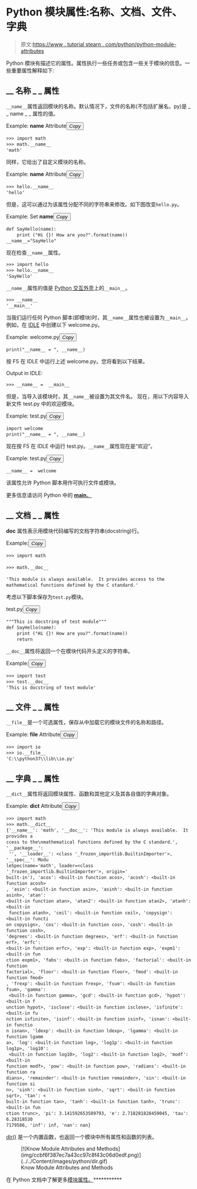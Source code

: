 # Python 模块属性:名称、文档、文件、字典

> 原文:[https://www . tutorial stearn . com/python/python-module-attributes](https://www.tutorialsteacher.com/python/python-module-attributes)

Python 模块有描述它的属性。属性执行一些任务或包含一些关于模块的信息。一些重要属性解释如下:

## __ 名称 _ _ 属性

`__name__`属性返回模块的名称。默认情况下，文件的名称(不包括扩展名。py)是 _ _ name _ _ 属性的值。

Example: __name__ Attribute<button class="copy-btn pull-right" title="Copy example code">*Copy*</button> 

```
>>> import math
>>> math.__name__
'math' 
```

同样，它给出了自定义模块的名称。

Example: __name__ Attribute<button class="copy-btn pull-right" title="Copy example code">*Copy*</button> 

```
>>> hello.__name__
'hello'
```

但是，这可以通过为该属性分配不同的字符串来修改。如下图改变`hello.py`。

Example: Set __name__<button class="copy-btn pull-right" title="Copy example code">*Copy*</button> 

```
def SayHello(name):
    print ("Hi {}! How are you?".format(name))
__name__="SayHello" 
```

现在检查`__name__`属性。

```
>>> import hello
>>> hello.__name__
'SayHello'
```

`__name__`属性的值是 [Python 交互外壳](/python/python-interactive-shell)上的`__main__`。

```
>>> __name__
'__main__'
```

当我们运行任何 Python 脚本(即模块)时，其`__name__`属性也被设置为`__main__`。 例如，在 [IDLE](/python/python-idle) 中创建以下 welcome.py。

Example: welcome.py<button class="copy-btn pull-right" title="Copy example code">*Copy*</button> 

```
print("__name__ = ", __name__) 
```

按 F5 在 IDLE 中运行上述 welcome.py。您将看到以下结果。

Output in IDLE:

```
>>> __name__ =  __main__

```

但是，当导入该模块时，其`__name__`被设置为其文件名。 现在，用以下内容导入新文件 test.py 中的欢迎模块。

Example: test.py<button class="copy-btn pull-right" title="Copy example code">*Copy*</button> 

```
import welcome
print("__name__ = ", __name__) 
```

现在按 F5 在 IDLE 中运行 test.py。`__name__`属性现在是“欢迎”。

Example: test.py<button class="copy-btn pull-right" title="Copy example code">*Copy*</button> 

```
__name__ =  welcome 
```

该属性允许 Python 脚本用作可执行文件或模块。

更多信息请访问 Python 中的 [__main__。](/python/main-in-python)

## __ 文档 _ _ 属性

__doc__ 属性表示用模块代码编写的文档字符串(docstring)行。

Example:<button class="copy-btn pull-right" title="Copy example code">*Copy*</button> 

```
>>> import math  

>>> math.__doc__ 

'This module is always available.  It provides access to the mathematical functions defined by the C standard.' 
```

考虑以下脚本保存为`test.py`模块。

test.py<button class="copy-btn pull-right" title="Copy example code">*Copy*</button> 

```
"""This is docstring of test module"""
def SayHello(name):
    print ("Hi {}! How are you?".format(name))
    return 
```

`__doc__`属性将返回一个在模块代码开头定义的字符串。

Example:<button class="copy-btn pull-right" title="Copy example code">*Copy*</button> 

```
>>> import test
>>> test.__doc__
'This is docstring of test module' 
```

## __ 文件 _ _ 属性

`__file__`是一个可选属性，保存从中加载它的模块文件的名称和路径。

Example: __file__ Attribute<button class="copy-btn pull-right" title="Copy example code">*Copy*</button> 

```
>>> import io
>>> io.__file__
'C:\\python37\\lib\\io.py' 
```

## __ 字典 _ _ 属性

`__dict__`属性将返回模块属性、函数和其他定义及其各自值的字典对象。

Example: __dict__ Attribute<button class="copy-btn pull-right" title="Copy example code">*Copy*</button> 

```
>>> import math
>>> math.__dict__
{'__name__': 'math', '__doc__': 'This module is always available.  It provides a
ccess to the\nmathematical functions defined by the C standard.', '__package__':
 '', '__loader__': <class '_frozen_importlib.BuiltinImporter'>, '__spec__': Modu
leSpec(name='math', loader=<class '_frozen_importlib.BuiltinImporter'>, origin='
built-in'), 'acos': <built-in function acos>, 'acosh': <built-in function acosh>
, 'asin': <built-in function asin>, 'asinh': <built-in function asinh>, 'atan':
<built-in function atan>, 'atan2': <built-in function atan2>, 'atanh': <built-in
 function atanh>, 'ceil': <built-in function ceil>, 'copysign': <built-in functi
on copysign>, 'cos': <built-in function cos>, 'cosh': <built-in function cosh>,
'degrees': <built-in function degrees>, 'erf': <built-in function erf>, 'erfc':
<built-in function erfc>, 'exp': <built-in function exp>, 'expm1': <built-in fun
ction expm1>, 'fabs': <built-in function fabs>, 'factorial': <built-in function
factorial>, 'floor': <built-in function floor>, 'fmod': <built-in function fmod>
, 'frexp': <built-in function frexp>, 'fsum': <built-in function fsum>, 'gamma':
 <built-in function gamma>, 'gcd': <built-in function gcd>, 'hypot': <built-in f
unction hypot>, 'isclose': <built-in function isclose>, 'isfinite': <built-in fu
nction isfinite>, 'isinf': <built-in function isinf>, 'isnan': <built-in functio
n isnan>, 'ldexp': <built-in function ldexp>, 'lgamma': <built-in function lgamm
a>, 'log': <built-in function log>, 'log1p': <built-in function log1p>, 'log10':
 <built-in function log10>, 'log2': <built-in function log2>, 'modf': <built-in
function modf>, 'pow': <built-in function pow>, 'radians': <built-in function ra
dians>, 'remainder': <built-in function remainder>, 'sin': <built-in function si
n>, 'sinh': <built-in function sinh>, 'sqrt': <built-in function sqrt>, 'tan': <
built-in function tan>, 'tanh': <built-in function tanh>, 'trunc': <built-in fun
ction trunc>, 'pi': 3.141592653589793, 'e': 2.718281828459045, 'tau': 6.28318530
7179586, 'inf': inf, 'nan': nan} 
```

[dir()](/python/dir-method) 是一个内置函数，也返回一个模块中所有属性和函数的列表。

<figure>[![Know Module Attributes and Methods](img/ccbf6f387ec7a43cc97c8f43c06d0edf.png)](../../Content/images/python/dir.gif) 

<figcaption>Know Module Attributes and Methods</figcaption>

</figure>

在 Python 文档中了解更多[模块属性。](https://docs.python.org/3/reference/import.html#import-related-module-attributes)***********